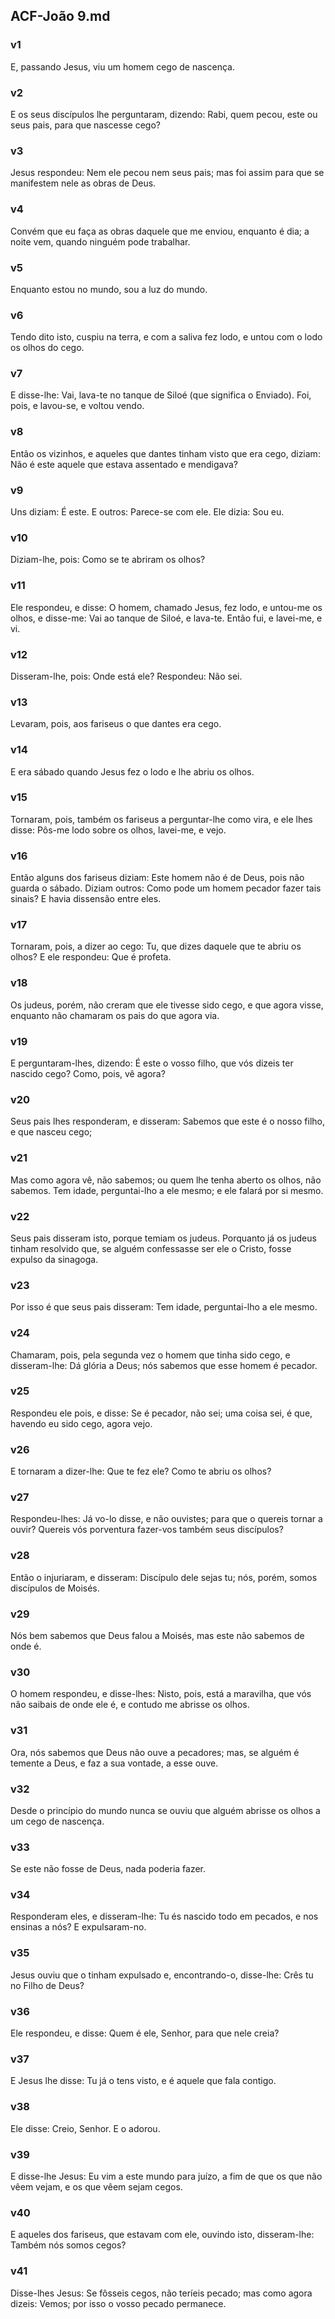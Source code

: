 ## ACF-João 9.md
### v1
 E, passando Jesus, viu um homem cego de nascença.
### v2
 E os seus discípulos lhe perguntaram, dizendo: Rabi, quem pecou, este ou seus pais, para que nascesse cego?
### v3
 Jesus respondeu: Nem ele pecou nem seus pais; mas foi assim para que se manifestem nele as obras de Deus.
### v4
 Convém que eu faça as obras daquele que me enviou, enquanto é dia; a noite vem, quando ninguém pode trabalhar.
### v5
 Enquanto estou no mundo, sou a luz do mundo.
### v6
 Tendo dito isto, cuspiu na terra, e com a saliva fez lodo, e untou com o lodo os olhos do cego.
### v7
 E disse-lhe: Vai, lava-te no tanque de Siloé (que significa o Enviado). Foi, pois, e lavou-se, e voltou vendo.
### v8
 Então os vizinhos, e aqueles que dantes tinham visto que era cego, diziam: Não é este aquele que estava assentado e mendigava?
### v9
 Uns diziam: É este. E outros: Parece-se com ele. Ele dizia: Sou eu.
### v10
 Diziam-lhe, pois: Como se te abriram os olhos?
### v11
 Ele respondeu, e disse: O homem, chamado Jesus, fez lodo, e untou-me os olhos, e disse-me: Vai ao tanque de Siloé, e lava-te. Então fui, e lavei-me, e vi.
### v12
 Disseram-lhe, pois: Onde está ele? Respondeu: Não sei.
### v13
 Levaram, pois, aos fariseus o que dantes era cego.
### v14
 E era sábado quando Jesus fez o lodo e lhe abriu os olhos.
### v15
 Tornaram, pois, também os fariseus a perguntar-lhe como vira, e ele lhes disse: Pôs-me lodo sobre os olhos, lavei-me, e vejo.
### v16
 Então alguns dos fariseus diziam: Este homem não é de Deus, pois não guarda o sábado. Diziam outros: Como pode um homem pecador fazer tais sinais? E havia dissensão entre eles.
### v17
 Tornaram, pois, a dizer ao cego: Tu, que dizes daquele que te abriu os olhos? E ele respondeu: Que é profeta.
### v18
 Os judeus, porém, não creram que ele tivesse sido cego, e que agora visse, enquanto não chamaram os pais do que agora via.
### v19
 E perguntaram-lhes, dizendo: É este o vosso filho, que vós dizeis ter nascido cego? Como, pois, vê agora?
### v20
 Seus pais lhes responderam, e disseram: Sabemos que este é o nosso filho, e que nasceu cego;
### v21
 Mas como agora vê, não sabemos; ou quem lhe tenha aberto os olhos, não sabemos. Tem idade, perguntai-lho a ele mesmo; e ele falará por si mesmo.
### v22
 Seus pais disseram isto, porque temiam os judeus. Porquanto já os judeus tinham resolvido que, se alguém confessasse ser ele o Cristo, fosse expulso da sinagoga.
### v23
 Por isso é que seus pais disseram: Tem idade, perguntai-lho a ele mesmo.
### v24
 Chamaram, pois, pela segunda vez o homem que tinha sido cego, e disseram-lhe: Dá glória a Deus; nós sabemos que esse homem é pecador.
### v25
 Respondeu ele pois, e disse: Se é pecador, não sei; uma coisa sei, é que, havendo eu sido cego, agora vejo.
### v26
 E tornaram a dizer-lhe: Que te fez ele? Como te abriu os olhos?
### v27
 Respondeu-lhes: Já vo-lo disse, e não ouvistes; para que o quereis tornar a ouvir? Quereis vós porventura fazer-vos também seus discípulos?
### v28
 Então o injuriaram, e disseram: Discípulo dele sejas tu; nós, porém, somos discípulos de Moisés.
### v29
 Nós bem sabemos que Deus falou a Moisés, mas este não sabemos de onde é.
### v30
 O homem respondeu, e disse-lhes: Nisto, pois, está a maravilha, que vós não saibais de onde ele é, e contudo me abrisse os olhos.
### v31
 Ora, nós sabemos que Deus não ouve a pecadores; mas, se alguém é temente a Deus, e faz a sua vontade, a esse ouve.
### v32
 Desde o princípio do mundo nunca se ouviu que alguém abrisse os olhos a um cego de nascença.
### v33
 Se este não fosse de Deus, nada poderia fazer.
### v34
 Responderam eles, e disseram-lhe: Tu és nascido todo em pecados, e nos ensinas a nós? E expulsaram-no.
### v35
 Jesus ouviu que o tinham expulsado e, encontrando-o, disse-lhe: Crês tu no Filho de Deus?
### v36
 Ele respondeu, e disse: Quem é ele, Senhor, para que nele creia?
### v37
 E Jesus lhe disse: Tu já o tens visto, e é aquele que fala contigo.
### v38
 Ele disse: Creio, Senhor. E o adorou.
### v39
 E disse-lhe Jesus: Eu vim a este mundo para juízo, a fim de que os que não vêem vejam, e os que vêem sejam cegos.
### v40
 E aqueles dos fariseus, que estavam com ele, ouvindo isto, disseram-lhe: Também nós somos cegos?
### v41
 Disse-lhes Jesus: Se fôsseis cegos, não teríeis pecado; mas como agora dizeis: Vemos; por isso o vosso pecado permanece.
